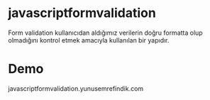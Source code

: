 # javascriptformvalidation
Form validation kullanıcıdan aldığımız verilerin doğru formatta olup olmadığını kontrol etmek amacıyla kullanılan bir yapıdır.
# Demo
javascriptformvalidation.yunusemrefindik.com	
